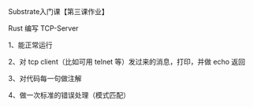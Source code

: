 
Substrate入门课【第三课作业】


Rust 编写 TCP-Server

1、能正常运行

2、对 tcp client（比如可用 telnet 等）发过来的消息，打印，并做 echo 返回

3、对代码每一句做注解

4、做一次标准的错误处理（模式匹配）
